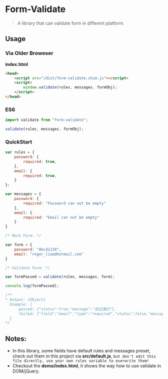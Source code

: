 # Form-Validate

> A library that can validate form in different platform.

<!-- ## Install

```sh
npm install --save-dev babel-preset-latest
``` -->

## Usage

### Via Older Broweser

**index.html**

```html
<head>
    <script src="/dist/form-validate.shim.js"></script>
    <script>
        window.validate(rules, messages, formObj);
    </script>
</head>
```

### ES6

```javascript
import validate from "form-validate";

validate(rules, messages, formObj);
```

### QuickStart

```javascript
var rules = {
    password: {
        required: true,
    },
    email: {
        required: true,
    }
};

var messages = {
    password: {
        required: "Password can not be empty"
    },
    email: {
        required: "Email can not be empty"
    }
}

/* Mock Form: */

var form = {
    password: "Abcd1234",
    email: "roger_liao@hotmail.com"
}

/* Validate Form: */

var formPassed = validate(rules, messages, form);

console.log(formPassed);

/**
* Output: {Object}
  Example: {
      passed: {"status":true,"message":"验证通过"},
      failed: {"field":"email","type":"required","status":false,"message":"Email不能为空"}
  }
*/

```

## Notes:

* In this library, some fields have default rules and messages preset,
check out them in this project via **src/default.js**, `but don't edit this file directly, use your own rules variable to overwrite them!`
* Checkout the **demo/index.html**, it shows the way how to use validate in DOM/jQuery.

